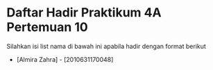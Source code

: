 # Daftar Hadir Praktikum 4A Pertemuan 10
Silahkan isi list nama di bawah ini apabila hadir dengan format berikut

- [Almira Zahra] - [2010631170048]
